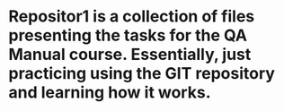 # Repositor1 is a collection of files presenting the tasks for the QA Manual course. Essentially, just practicing using the GIT repository and learning how it works.
